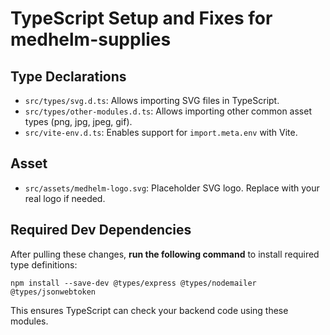 # TypeScript Setup and Fixes for medhelm-supplies

## Type Declarations

- `src/types/svg.d.ts`: Allows importing SVG files in TypeScript.
- `src/types/other-modules.d.ts`: Allows importing other common asset types (png, jpg, jpeg, gif).
- `src/vite-env.d.ts`: Enables support for `import.meta.env` with Vite.

## Asset

- `src/assets/medhelm-logo.svg`: Placeholder SVG logo. Replace with your real logo if needed.

## Required Dev Dependencies

After pulling these changes, **run the following command** to install required type definitions:

```
npm install --save-dev @types/express @types/nodemailer @types/jsonwebtoken
```

This ensures TypeScript can check your backend code using these modules.